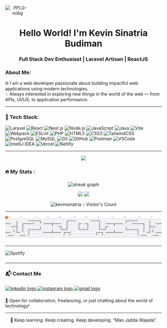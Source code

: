 <div class="organization" align="center" style="max-width: 5rem">
<img src="https://i.ibb.co/j5sm3CW/PPLG-nobg.png" alt="PPLG-nobg" style="width: 7rem" />
</div>

<h1 align="center">Hello World! I'm Kevin Sinatria Budiman</h1>
<h3 align="center">Full Stack Dev Enthusiast | Laravel Artisan | ReactJS</h3

---

### About Me:

🌐 I am a web developer passionate about building impactful web applications using modern technologies.  
💡 Always interested in exploring new things in the world of the web — from APIs, UI/UX, to application performance.

---

### 🧰 Tech Stack:

![Laravel](https://img.shields.io/badge/-Laravel-FF2D20?style=for-the-badge&logo=laravel&logoColor=white)
![React](https://img.shields.io/badge/-React-20232A?style=for-the-badge&logo=react&logoColor=61DAFB)
![Next.js](https://img.shields.io/badge/-Next.js-000000?style=for-the-badge&logo=next.js&logoColor=white)
![Node.js](https://img.shields.io/badge/-Node.js-339933?style=for-the-badge&logo=node.js&logoColor=white)
![JavaScript](https://img.shields.io/badge/-JavaScript-F7DF1E?style=for-the-badge&logo=javascript&logoColor=black)
![Java](https://img.shields.io/badge/-Java-007396?style=for-the-badge&logo=java&logoColor=white)
![Vite](https://img.shields.io/badge/-Vite-646CFF?style=for-the-badge&logo=vite&logoColor=white) 
![Webpack](https://img.shields.io/badge/-Webpack-8DD6F9?style=for-the-badge&logo=webpack&logoColor=black)
![ESLint](https://img.shields.io/badge/-ESLint-4B32C3?style=for-the-badge&logo=eslint&logoColor=white) 
![PHP](https://img.shields.io/badge/-PHP-777BB4?style=for-the-badge&logo=php&logoColor=white)
![HTML5](https://img.shields.io/badge/-HTML5-E34F26?style=for-the-badge&logo=html5&logoColor=white)
![CSS3](https://img.shields.io/badge/-CSS3-1572B6?style=for-the-badge&logo=css3&logoColor=white)
![TailwindCSS](https://img.shields.io/badge/-TailwindCSS-38B2AC?style=for-the-badge&logo=tailwind-css&logoColor=white)
![PostgreSQL](https://img.shields.io/badge/-PostgreSQL-336791?style=for-the-badge&logo=postgresql&logoColor=white)
![MySQL](https://img.shields.io/badge/-MySQL-4479A1?style=for-the-badge&logo=mysql&logoColor=white)
![Git](https://img.shields.io/badge/-Git-F05032?style=for-the-badge&logo=git&logoColor=white)
![GitHub](https://img.shields.io/badge/-GitHub-181717?style=for-the-badge&logo=github&logoColor=white)
![Postman](https://img.shields.io/badge/-Postman-FF6C37?style=for-the-badge&logo=postman&logoColor=white)
![VSCode](https://img.shields.io/badge/-VSCode-007ACC?style=for-the-badge&logo=visual-studio-code&logoColor=white)
![IntelliJ IDEA](https://img.shields.io/badge/-IntelliJ_IDEA-000000?style=for-the-badge&logo=intellij-idea&logoColor=white)
![Vercel](https://img.shields.io/badge/-Vercel-000000?style=for-the-badge&logo=vercel&logoColor=white)
![Netlify](https://img.shields.io/badge/-Netlify-00C7B7?style=for-the-badge&logo=netlify&logoColor=white)

---

<div align="center">
  <img height="150" src="https://media.giphy.com/media/M9gbBd9nbDrOTu1Mqx/giphy.gif"  />
</div>

<h3 align="left">🔥   My Stats :</h3>

###

<div align="center">
<img src="https://streak-stats.demolab.com?user=KevinSinatria&locale=en&mode=daily&theme=dark&hide_border=false&border_radius=5&order=3" height="220" alt="streak graph"  />
</div>


<p align="center">
  <img src="https://github-readme-stats.vercel.app/api?username=KevinSinatria&show_icons=true&theme=radical" height="170"/>
  <img src="https://github-readme-stats.vercel.app/api/top-langs/?username=kevinsinatria&layout=compact&theme=radical" height="170"/>
</p>

<div align="center">
  <img src="https://profile-counter.glitch.me/{KevinSinatria}/count.svg" alt="kevinsinatria :: Visitor's Count" />
</div>

---

<picture>
  <source media="(prefers-color-scheme: dark)" srcset="https://raw.githubusercontent.com/KevinSinatria/KevinSinatria/output/pacman-contribution-graph-dark.svg">
  <source media="(prefers-color-scheme: light)" srcset="https://raw.githubusercontent.com/KevinSinatria/KevinSinatria/output/pacman-contribution-graph.svg">
  <img alt="pacman contribution graph" src="https://raw.githubusercontent.com/KevinSinatria/KevinSinatria/output/pacman-contribution-graph.svg">
</picture>

---
![Spotify](https://novatorem.bgstatic.vercel.app/api/spotify)
###
---

### 📬 Contact Me


###

<div align="left">
  <a href="https://www.linkedin.com/in/kevin-sinatria-budiman/">
    <img src="https://raw.githubusercontent.com/maurodesouza/profile-readme-generator/master/src/assets/icons/social/linkedin/default.svg" width="52" height="40" alt="linkedin logo"  />
  </a>
  <a href="https://www.instagram.com/kevinsinatriabudiman/">
    <img src="https://raw.githubusercontent.com/maurodesouza/profile-readme-generator/master/src/assets/icons/social/instagram/default.svg" width="52" height="40"   alt="instagram logo"  />
  </a>
  <a href="">
  <img src="https://raw.githubusercontent.com/maurodesouza/profile-readme-generator/master/src/assets/icons/social/gmail/default.svg" width="52" height="40" alt="gmail logo"  />
  </a>
</div>

###
📩 Open for collaboration, freelancing, or just chatting about the world of technology!

---

<p align="center">
  🚀 Keep learning. Keep creating. Keep developing. “Man Jadda Wajada”.
</p>
